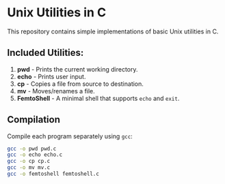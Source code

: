 # Unix Utilities in C

This repository contains simple implementations of basic Unix utilities in C.

## Included Utilities:
1. **pwd** - Prints the current working directory.
2. **echo** - Prints user input.
3. **cp** - Copies a file from source to destination.
4. **mv** - Moves/renames a file.
5. **FemtoShell** - A minimal shell that supports `echo` and `exit`.

## Compilation
Compile each program separately using `gcc`:
```sh
gcc -o pwd pwd.c
gcc -o echo echo.c
gcc -o cp cp.c
gcc -o mv mv.c
gcc -o femtoshell femtoshell.c
